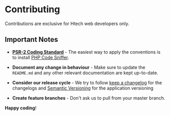 # Contributing

Contributions are exclusive for Htech web developers only.

## Important Notes

- **[PSR-2 Coding Standard](https://github.com/php-fig/fig-standards/blob/master/accepted/PSR-2-coding-style-guide.md)** - The easiest way to apply the conventions is to install [PHP Code Sniffer](http://pear.php.net/package/PHP_CodeSniffer).

- **Document any change in behaviour** - Make sure to update the `README.md` and any other relevant documentation are kept up-to-date.

- **Consider our release cycle** - We try to follow [keep a changelog](https://keepachangelog.com/en/1.0.0/) for the changelogs and [Semantic Versioning](https://semver.org/) for the application versioning

- **Create feature branches** - Don't ask us to pull from your master branch.

**Happy coding**!
